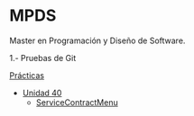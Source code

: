 # MPDS
Master en Programación y Diseño de Software. 

1.- Pruebas de Git

[Prácticas](https://github.com/pbover/MPDS/tree/main/practicas)

- [Unidad 40](https://github.com/pbover/MPDS/tree/main/practicas/UNIDAD_40)
  - [ServiceContractMenu](https://github.com/pbover/MPDS/tree/main/practicas/UNIDAD_40/ServiceContractMenu)


